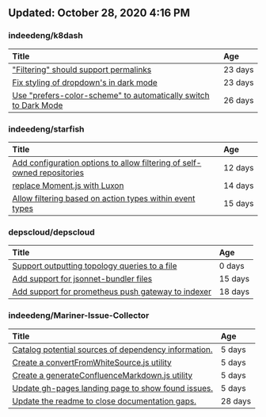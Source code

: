 ## Updated: October 28, 2020 4:16 PM


### indeedeng/k8dash
|**Title**|**Age**|
|:----|:----|
|["Filtering" should support permalinks](https://github.com/indeedeng/k8dash/issues/153)|23&nbsp;days|
|[Fix styling of dropdown's in dark mode](https://github.com/indeedeng/k8dash/issues/152)|23&nbsp;days|
|[Use "prefers-color-scheme" to automatically switch to Dark Mode](https://github.com/indeedeng/k8dash/issues/144)|26&nbsp;days|


### indeedeng/starfish
|**Title**|**Age**|
|:----|:----|
|[Add configuration options to allow filtering of self-owned repositories](https://github.com/indeedeng/starfish/issues/65)|12&nbsp;days|
|[replace Moment.js with Luxon](https://github.com/indeedeng/starfish/issues/60)|14&nbsp;days|
|[Allow filtering based on action types within event types](https://github.com/indeedeng/starfish/issues/58)|15&nbsp;days|


### depscloud/depscloud
|**Title**|**Age**|
|:----|:----|
|[Support outputting topology queries to a file](https://github.com/depscloud/depscloud/issues/135)|0&nbsp;days|
|[Add support for jsonnet-bundler files](https://github.com/depscloud/depscloud/issues/115)|15&nbsp;days|
|[Add support for prometheus push gateway to indexer](https://github.com/depscloud/depscloud/issues/108)|18&nbsp;days|


### indeedeng/Mariner-Issue-Collector
|**Title**|**Age**|
|:----|:----|
|[Catalog potential sources of dependency information.](https://github.com/indeedeng/Mariner-Issue-Collector/issues/19)|5&nbsp;days|
|[Create a convertFromWhiteSource.js utility](https://github.com/indeedeng/Mariner-Issue-Collector/issues/18)|5&nbsp;days|
|[Create a generateConfluenceMarkdown.js utility](https://github.com/indeedeng/Mariner-Issue-Collector/issues/17)|5&nbsp;days|
|[Update gh-pages landing page to show found issues.](https://github.com/indeedeng/Mariner-Issue-Collector/issues/15)|5&nbsp;days|
|[Update the readme to close documentation gaps.](https://github.com/indeedeng/Mariner-Issue-Collector/issues/2)|28&nbsp;days|